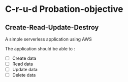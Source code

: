 # C-r-u-d Probation-objective

## Create-Read-Update-Destroy

A simple serverless application using AWS

The application should be able to :

- [ ] Create data
- [ ] Read data
- [ ] Update data
- [ ] Delete data
